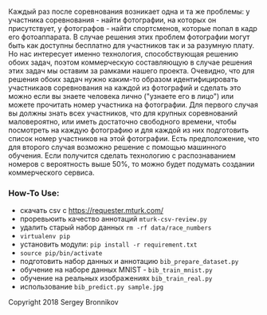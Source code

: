 Каждый раз после соревнования возникает одна и та же проблемы: у участника
соревнования - найти фотографии, на которых он присутствует, у фотографов -
найти спортсменов, которые попал в кадр его фотоаппарата. В случае решения этих
проблем фотографии могут быть как доступны бесплатно для участников так и за
разумную плату. Но нас интересует именно технология, способствующая решению
обоих задач, поэтом коммерческую составляющую в случае решения этих задач мы
оставим за рамками нашего проекта.  Очевидно, что для решения обоих задач нужно
каким-то образом идентифицировать участникаов соревнования на каждой из
фотографий и сделать это можно если вы знаете человека лично ("узнаете его в
лицо") или можете прочитать номер участника на фотографии.  Для первого случая
вы должны знать всех участников, что для крупных соревнований маловероятно, или
иметь достаточно свободного времени, чтобы посмотреть на каждую фотографию и
для каждой из них подготовить список номер участников на этой фотографии.  Есть
предположение, что для второго случая возможно решение с помощью машинного
обучения. Если получится сделать технологию с распознаванием номеров с
вероятность выше 50%, то можно будет подумать создании коммерческого сервиса.


### How-To Use:

- скачать csv с https://requester.mturk.com/
- проревьюить качество аннотаций ```mturk-csv-review.py```
- удалить старый набор данных ```rm -rf data/race_numbers```
- ```virtualenv pip```
- установить модули: ```pip install -r requirement.txt```
- ```source pip/bin/activate```
- подготовить набор данных и аннотацию ```bib_prepare_dataset.py```
- обучение на наборе данных MNIST - ```bib_train_mnist.py```
- обучение на реальных изображениях ```bib_train_real.py```
- использование ```bib_predict.py sample.jpg```

Copyright 2018 Sergey Bronnikov
